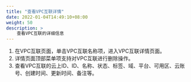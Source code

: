 ```yaml
---
title: "查看VPC互联详情"
date: 2022-01-04T14:49:10+08:00
weight: 50
description: >
    查看VPC互联的详细信息
---
```


1. 在VPC互联页面，单击VPC互联名称项，进入VPC互联详情页面。
2. 详情页面顶部菜单项支持对VPC互联进行删除操作。
3. 查看VPC互联的云上ID、ID、名称、状态、标签、域、平台、可用区、云账号、创建时间、更新时间、备注等。